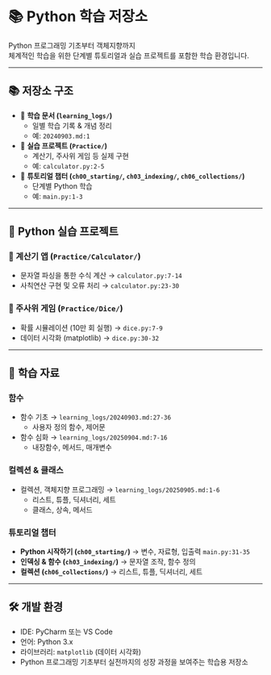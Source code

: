 # 📚 Python 학습 저장소
Python 프로그래밍 기초부터 객체지향까지  
체계적인 학습을 위한 단계별 튜토리얼과 실습 프로젝트를 포함한 학습 환경입니다.

---

## 📚 저장소 구조
- 📖 **학습 문서 (`learning_logs/`)**  
  - 일별 학습 기록 & 개념 정리  
  - 예: `20240903.md:1`
- 🎯 **실습 프로젝트 (`Practice/`)**  
  - 계산기, 주사위 게임 등 실제 구현  
  - 예: `calculator.py:2-5`
- 📝 **튜토리얼 챕터 (`ch00_starting/`, `ch03_indexing/`, `ch06_collections/`)**  
  - 단계별 Python 학습  
  - 예: `main.py:1-3`

---

## 🚀 Python 실습 프로젝트

### 📂 계산기 앱 (`Practice/Calculator/`)
- 문자열 파싱을 통한 수식 계산 → `calculator.py:7-14`  
- 사칙연산 구현 및 오류 처리 → `calculator.py:23-30`

### 🎲 주사위 게임 (`Practice/Dice/`)
- 확률 시뮬레이션 (10만 회 실행) → `dice.py:7-9`  
- 데이터 시각화 (matplotlib) → `dice.py:30-32`

---

## 📖 학습 자료

### 함수
- 함수 기초 → `learning_logs/20240903.md:27-36`  
  - 사용자 정의 함수, 제어문
- 함수 심화 → `learning_logs/20250904.md:7-16`  
  - 내장함수, 메서드, 매개변수

### 컬렉션 & 클래스
- 컬렉션, 객체지향 프로그래밍 → `learning_logs/20250905.md:1-6`  
  - 리스트, 튜플, 딕셔너리, 세트
  - 클래스, 상속, 메서드

### 튜토리얼 챕터
- **Python 시작하기 (`ch00_starting/`)** → 변수, 자료형, 입출력 `main.py:31-35`
- **인덱싱 & 함수 (`ch03_indexing/`)** → 문자열 조작, 함수 정의
- **컬렉션 (`ch06_collections/`)** → 리스트, 튜플, 딕셔너리, 세트

---

## 🛠️ 개발 환경
- IDE: PyCharm 또는 VS Code  
- 언어: Python 3.x  
- 라이브러리: `matplotlib` (데이터 시각화)  
- Python 프로그래밍 기초부터 실전까지의 성장 과정을 보여주는 학습용 저장소
